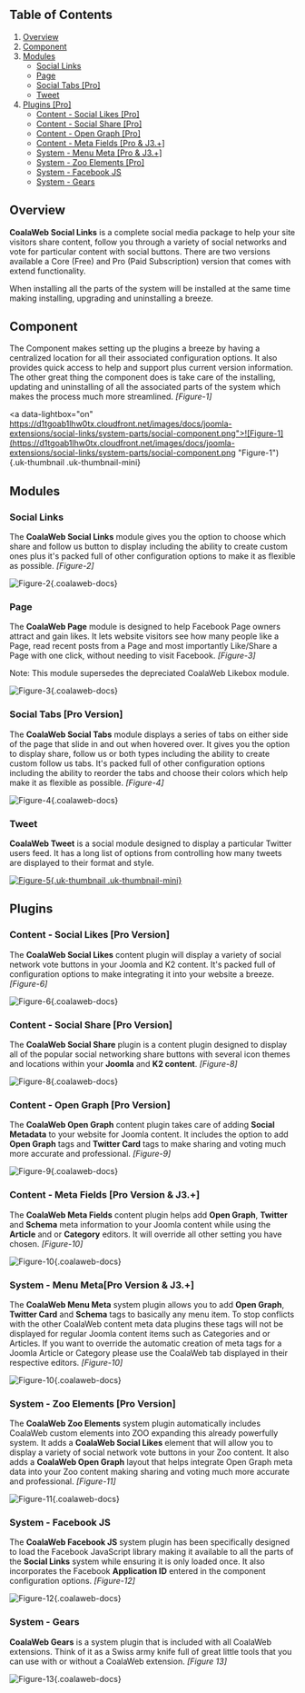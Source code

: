## Table of Contents
1.  [Overview](#overview)
2.  [Component](#component)
3.  [Modules](#modules)
    -   [Social Links](#mod-social)
    -   [Page](#mod-page)
    -   [Social Tabs \[Pro\]](#mod-tabs)
    -   [Tweet](#mod-tweet)
4.  [Plugins \[Pro\]](#plugins)
    -   [Content - Social Likes \[Pro\]](#plg-likes)
    -   [Content - Social Share \[Pro\]](#plg-share)
    -   [Content - Open Graph \[Pro\]](#plg-og)
    -   [Content - Meta Fields \[Pro & J3.+\]](#plg-meta)
    -   [System - Menu Meta \[Pro & J3.+\]](#plg-meta-menu)
    -   [System - Zoo Elements \[Pro\]](#plg-zoo)
    -   [System - Facebook JS](#plg-fbjs)
    -   [System - Gears](#plg-gears)

## <a class="doc-top" name="overview"></a>Overview

**CoalaWeb Social Links** is a complete social media package to help your site visitors share content, follow you through a variety of social networks and vote for particular content with social buttons. There are two versions available a Core (Free) and Pro (Paid Subscription) version that comes with extend functionality.

<div class="uk-alert">When installing all the parts of the system will be installed at the same time making installing, upgrading and uninstalling a breeze.</div>

## <a name="component"></a>Component

The Component makes setting up the plugins a breeze by having a centralized location for all their associated configuration options. It also provides quick access to help and support plus current version information. The other great thing the component does is take care of the installing, updating and uninstalling of all the associated parts of the system which makes the process much more streamlined. *\[Figure-1\]*

<a data-lightbox="on" https://d1tgoab1lhw0tx.cloudfront.net/images/docs/joomla-extensions/social-links/system-parts/social-component.png">![Figure-1](https://d1tgoab1lhw0tx.cloudfront.net/images/docs/joomla-extensions/social-links/system-parts/social-component.png "Figure-1"){.uk-thumbnail .uk-thumbnail-mini}</a>

## <a name="modules"></a>Modules

### <a name="mod-social"></a>Social Links

The **CoalaWeb Social Links** module gives you the option to choose which share and follow us button to display including the ability to create custom ones plus it's packed full of other configuration options to make it as flexible as possible. *\[Figure-2\]*

![Figure-2](https://d1tgoab1lhw0tx.cloudfront.net/images/docs/joomla-extensions/social-links/system-parts/social-links.png "Figure-2"){.coalaweb-docs}

### <a name="mod-page"></a>Page

The **CoalaWeb Page** module is designed to help Facebook Page owners attract and gain likes. It lets website visitors see how many people like a Page, read recent posts from a Page and most importantly Like/Share a Page with one click, without needing to visit Facebook. *\[Figure-3\]*

<div class="uk-alert">Note: This module supersedes the depreciated CoalaWeb Likebox module.</div>

![Figure-3](https://d1tgoab1lhw0tx.cloudfront.net/images/docs/joomla-extensions/social-links/system-parts/page.png "Figure-3"){.coalaweb-docs}

### <a name="mod-tabs"></a>Social Tabs \[Pro Version\]

The **CoalaWeb Social Tabs** module displays a series of tabs on either side of the page that slide in and out when hovered over. It gives you the option to display share, follow us or both types including the ability to create custom follow us tabs. It's packed full of other configuration options including the ability to reorder the tabs and choose their colors which help make it as flexible as possible. *\[Figure-4\]*

![Figure-4](https://d1tgoab1lhw0tx.cloudfront.net/images/docs/joomla-extensions/social-links/system-parts/social-tabs.png "Figure-4"){.coalaweb-docs}

### <a name="mod-tweet"></a>Tweet

**CoalaWeb Tweet** is a social module designed to display a particular Twitter users feed. It has a long list of options from controlling how many tweets are displayed to their format and style.

<a data-lightbox="on" href="https://d1tgoab1lhw0tx.cloudfront.net/images/docs/joomla-extensions/social-links/system-parts/tweet-pro.png">![Figure-5](https://d1tgoab1lhw0tx.cloudfront.net/images/docs/joomla-extensions/social-links/system-parts/tweet-pro.png "Figure-5"){.uk-thumbnail .uk-thumbnail-mini}</a>

## <a name="plugins"></a>Plugins

### <a name="plg-likes"></a>Content - Social Likes \[Pro Version\]

The **CoalaWeb Social Likes** content plugin will display a variety of social network vote buttons in your Joomla and K2 content. It's packed full of configuration options to make integrating it into your website a breeze. *\[Figure-6\]*

![Figure-6](https://d1tgoab1lhw0tx.cloudfront.net/images/docs/joomla-extensions/social-links/system-parts/social-likes.png "Figure-6"){.coalaweb-docs}

### <a name="plg-share"></a>Content - Social Share \[Pro Version\]

The **CoalaWeb Social Share** plugin is a content plugin designed to display all of the popular social networking share buttons with several icon themes and locations within your **Joomla** and **K2 content**. *\[Figure-8\]*

![Figure-8](https://d1tgoab1lhw0tx.cloudfront.net/images/docs/joomla-extensions/social-links/system-parts/social-share.png "Figure-8"){.coalaweb-docs}

### <a name="plg-og"></a>Content - Open Graph \[Pro Version\]

The **CoalaWeb Open Graph** content plugin takes care of adding **Social Metadata** to your website for Joomla content. It includes the option to add **Open Graph** tags and **Twitter Card** tags to make sharing and voting much more accurate and professional. *\[Figure-9\]*

![Figure-9](https://d1tgoab1lhw0tx.cloudfront.net/images/docs/joomla-extensions/social-links/system-parts/meta-data.png "Figure-9"){.coalaweb-docs}

### <a name="plg-meta"></a>Content - Meta Fields \[Pro Version & J3.+]

The **CoalaWeb Meta Fields** content plugin helps add **Open Graph**, **Twitter** and **Schema** meta information to your Joomla content while using the **Article** and or **Category** editors. It will override all other setting you have chosen. *\[Figure-10\]*

![Figure-10](https://d1tgoab1lhw0tx.cloudfront.net/images/docs/joomla-extensions/social-links/system-parts/meta-fields.png "Figure-10"){.coalaweb-docs}


### <a name="plg-menu-meta"></a>System - Menu Meta\[Pro Version & J3.+]

The **CoalaWeb Menu Meta** system plugin allows you to add **Open Graph**, **Twitter Card** and **Schema** tags to basically any menu item. To stop conflicts with the other CoalaWeb content meta data plugins these tags will not be displayed for regular Joomla content items such as Categories and or Articles. If you want to override the automatic creation of meta tags for a Joomla Article or Category please use the CoalaWeb tab displayed in their respective editors. *\[Figure-10\]*

![Figure-10](https://d1tgoab1lhw0tx.cloudfront.net/images/docs/joomla-extensions/social-links/system-parts/menu-meta.png "Figure-10"){.coalaweb-docs}

### <a name="plg-zoo"></a>System - Zoo Elements \[Pro Version\]

The **CoalaWeb Zoo Elements** system plugin automatically includes CoalaWeb custom elements into ZOO expanding this already powerfully system. It adds a **CoalaWeb Social Likes** element that will allow you to display a variety of social network vote buttons in your Zoo content. It also adds a **CoalaWeb Open Graph** layout that helps integrate Open Graph meta data into your Zoo content making sharing and voting much more accurate and professional. *\[Figure-11\]*

![Figure-11](https://d1tgoab1lhw0tx.cloudfront.net/images/docs/joomla-extensions/social-links/system-parts/social-likes.png "Figure-11"){.coalaweb-docs}

### <a name="plg-fbjs"></a>System - Facebook JS

The **CoalaWeb Facebook JS** system plugin has been specifically designed to load the Facebook JavaScript library making it available to all the parts of the **Social Links** system while ensuring it is only loaded once. It also incorporates the Facebook **Application ID** entered in the component configuration options. *\[Figure-12\]*

![Figure-12](https://d1tgoab1lhw0tx.cloudfront.net/images/docs/joomla-extensions/social-links/system-parts/facebook-js.png "Figure-12"){.coalaweb-docs}

### <a name="plg-gears"></a>System - Gears

**CoalaWeb Gears** is a system plugin that is included with all CoalaWeb extensions. Think of it as a Swiss army knife full of great little tools that you can use with or without a CoalaWeb extension. *\[Figure 13\]*

![Figure-13](https://d1tgoab1lhw0tx.cloudfront.net/images/docs/joomla-extensions/gears/cw-gears.png "Figure-13"){.coalaweb-docs}
